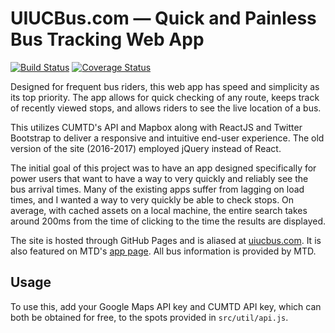 # UIUCBus.com — Quick and Painless Bus Tracking Web App

[![Build Status](https://travis-ci.com/josh-byster/bus-tracker.svg?branch=master)](https://travis-ci.com/josh-byster/bus-tracker)
[![Coverage Status](https://coveralls.io/repos/github/josh-byster/bus-tracker/badge.svg?branch=master)](https://coveralls.io/github/josh-byster/bus-tracker?branch=master)

Designed for frequent bus riders, this web app has speed and simplicity as its top priority. The app allows for quick checking of any route, keeps track of recently viewed stops, and allows riders to see the live location of a bus.

This utilizes CUMTD's API and Mapbox along with ReactJS and Twitter Bootstrap to deliver a responsive and intuitive end-user experience. The old version of the site (2016-2017) employed jQuery instead of React.

The initial goal of this project was to have an app designed specifically for power users that want to have a way to very quickly and reliably see the bus arrival times. Many of the existing apps suffer from lagging on load times, and I wanted
a way to very quickly be able to check stops. On average, with cached assets on a local machine, the entire search takes around 200ms from the time of clicking to the time the results are displayed.

The site is hosted through GitHub Pages and is aliased at [uiucbus.com](http://uiucbus.com/). It is also featured on MTD's [app page](https://mtd.org/maps-and-schedules/apps/). All bus information is provided by MTD.

## Usage

To use this, add your Google Maps API key and CUMTD API key, which can both be obtained for free, to the spots provided in `src/util/api.js`.
